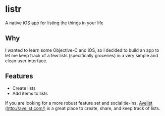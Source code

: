listr
=====

A native iOS app for listing the things in your life

## Why

I wanted to learn some Objective-C and iOS, so I decided to build an app to let me keep track of a few
lists (specifically groceries) in a very simple and clean user interface.

## Features

  * Create lists
  * Add items to lists
  
If you are looking for a more robust feature set and social tie-ins, [Avelist (http://avelist.com/)](http://avelist.com) 
is a great place to create, share, and keep track of lists.
